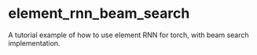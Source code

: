 # element_rnn_beam_search

A tutorial example of how to use element RNN for torch, with beam search implementation. 

